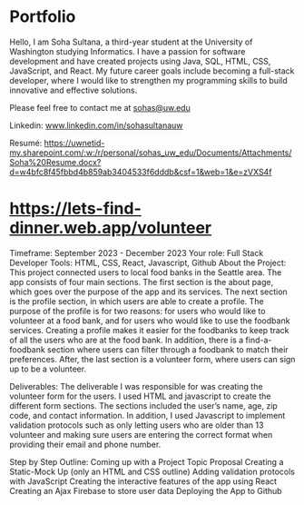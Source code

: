 # Portfolio

Hello, I am Soha Sultana, a third-year student at the University of Washington studying Informatics. I have a passion for software development and have created projects using Java, SQL, HTML, CSS, JavaScript, and React. My future career goals include becoming a full-stack developer, where I would like to strengthen my programming skills to build innovative and effective solutions. 

Please feel free to contact me at sohas@uw.edu

Linkedin: www.linkedin.com/in/sohasultanauw 

Resumé: https://uwnetid-my.sharepoint.com/:w:/r/personal/sohas_uw_edu/Documents/Attachments/Soha%20Resume.docx?d=w4bfc8f45fbbd4b859ab3404533f6dddb&csf=1&web=1&e=zVXS4f 

# https://lets-find-dinner.web.app/volunteer 
Timeframe: September 2023 - December 2023
Your role: Full Stack Developer
Tools: HTML, CSS, React, Javascript, Github
About the Project: 
This project connected users to local food banks in the Seattle area. The app consists of four main sections. The first section is the about page, which goes over the purpose of the app and its services. The next section is the profile section, in which users are able to create a profile. The purpose of the profile is for two reasons: for users who would like to volunteer at a food bank, and for users who would like to use the foodbank services. Creating a profile makes it easier for the foodbanks to keep track of all the users who are at the food bank. In addition, there is a find-a-foodbank section where users can filter through a foodbank to match their preferences. After, the last section is a volunteer form, where users can sign up to be a volunteer. 

 

Deliverables: 
The deliverable I was responsible for was creating the volunteer form for the users. I used HTML and javascript to create the different form sections. The sections included the user’s name, age, zip code, and contact information. In addition, I used Javascript to implement validation protocols such as only letting users who are older than 13 volunteer and making sure users are entering the correct format when providing their email and phone number.

Step by Step Outline:
Coming up with a Project Topic Proposal
Creating a Static-Mock Up (only an HTML and CSS outline)
Adding validation protocols with JavaScript
Creating the interactive features of the app using React
Creating an Ajax Firebase to store user data
Deploying the App to Github

